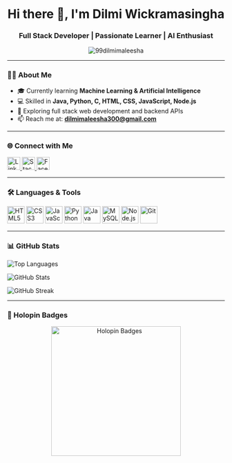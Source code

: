 <h1 align="center">Hi there 👋, I'm Dilmi Wickramasingha</h1>
<h3 align="center">Full Stack Developer | Passionate Learner | AI Enthusiast</h3>

<p align="center">
  <img src="https://komarev.com/ghpvc/?username=99dilmimaleesha&label=Profile%20views&color=0e75b6&style=flat" alt="99dilmimaleesha" />
</p>

---

### 👩‍💻 About Me

- 🎓 Currently learning **Machine Learning & Artificial Intelligence**
- 💻 Skilled in **Java, Python, C, HTML, CSS, JavaScript, Node.js**
- 🚀 Exploring full stack web development and backend APIs
- 📫 Reach me at: **dilmimaleesha300@gmail.com**

---

### 🌐 Connect with Me

<p align="left">
  <a href="https://www.linkedin.com/in/dilmi-wickramasingha-189978220/" target="_blank">
    <img src="https://cdn.jsdelivr.net/gh/devicons/devicon/icons/linkedin/linkedin-original.svg" alt="LinkedIn" width="30" height="30"/>
  </a>
  <a href="https://stackoverflow.com/users/19448785/dilmi-maleesha" target="_blank">
    <img src="https://cdn.jsdelivr.net/gh/devicons/devicon/icons/stackoverflow/stackoverflow-original.svg" alt="StackOverflow" width="30" height="30"/>
  </a>
  <a href="https://fb.com/dilmi.wickramasinghe" target="_blank">
    <img src="https://cdn.jsdelivr.net/gh/devicons/devicon/icons/facebook/facebook-original.svg" alt="Facebook" width="30" height="30"/>
  </a>
</p>

---

### 🛠️ Languages & Tools

<p align="left">
  <img src="https://cdn.jsdelivr.net/gh/devicons/devicon/icons/html5/html5-original.svg" alt="HTML5" width="40" height="40"/>
  <img src="https://cdn.jsdelivr.net/gh/devicons/devicon/icons/css3/css3-original.svg" alt="CSS3" width="40" height="40"/>
  <img src="https://cdn.jsdelivr.net/gh/devicons/devicon/icons/javascript/javascript-original.svg" alt="JavaScript" width="40" height="40"/>
  <img src="https://cdn.jsdelivr.net/gh/devicons/devicon/icons/python/python-original.svg" alt="Python" width="40" height="40"/>
  <img src="https://cdn.jsdelivr.net/gh/devicons/devicon/icons/java/java-original.svg" alt="Java" width="40" height="40"/>
  <img src="https://cdn.jsdelivr.net/gh/devicons/devicon/icons/mysql/mysql-original-wordmark.svg" alt="MySQL" width="40" height="40"/>
  <img src="https://cdn.jsdelivr.net/gh/devicons/devicon/icons/nodejs/nodejs-original-wordmark.svg" alt="Node.js" width="40" height="40"/>
  <img src="https://cdn.jsdelivr.net/gh/devicons/devicon/icons/git/git-original.svg" alt="Git" width="40" height="40"/>
</p>

---

### 📊 GitHub Stats

<p align="left">
  <img src="https://github-readme-stats.vercel.app/api/top-langs/?username=99dilmimaleesha&layout=compact&theme=default" alt="Top Languages"/>
</p>

<p align="left">
  <img src="https://github-readme-stats.vercel.app/api?username=99dilmimaleesha&show_icons=true&theme=default" alt="GitHub Stats"/>
</p>

<p align="left">
  <img src="https://github-readme-streak-stats.herokuapp.com/?user=99dilmimaleesha&theme=default" alt="GitHub Streak"/>
</p>

---

### 🏅 Holopin Badges

<p align="center">
  <img src="https://holopin.me/99dilmimaleesha" alt="Holopin Badges" width="300"/>
</p>

